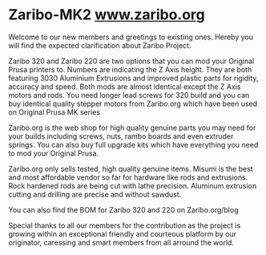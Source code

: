 # Zaribo-MK2 www.zaribo.org

Welcome to our new members and greetings to existing ones. Hereby you will find the expected clarification about Zaribo Project.

Zaribo 320 and Zaribo 220 are two options that you can mod your Original Prusa printers to. Numbers are indicating the Z Axis height. They are both featuring 3030 Aluminium Extrusions and improved plastic parts for rigidity, accuracy and speed. Both mods are almost identical except the Z Axis motors and rods. You need longer lead screws for 320 build and you can buy identical quality stepper motors from Zaribo.org which have been used on Original Prusa MK series

Zaribo.org is the web shop for high quality genuine parts you may need for your builds including screws, nuts, rambo boards and even extruder springs. You can also buy full upgrade kits which have everything you need to mod your Original Prusa.

Zaribo.org only sells tested, high quality genuine items. Misumi is the best and most affordable vendor so far for hardware like rods and extrusions. Rock hardened rods are being cut with lathe precision. Aluminum extrusion cutting and drilling are precise and without sawdust.

You can also find the BOM for Zaribo 320 and 220 on Zaribo.org/blog

Special thanks to all our members for the contribution as the project is growing within an exceptional friendly and courteous platform by our originator, caressing and smart members from all arround the world.
